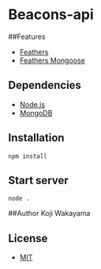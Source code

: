 Beacons-api
===========

##Features
* [Feathers](http://feathersjs.com/)
* [Feathers Mongoose](https://github.com/feathersjs/feathers-mongoose)

## Dependencies
* [Node.js](http://nodejs.org/)
* [MongoDB](http://docs.mongodb.org/manual/installation/)

## Installation
```
npm install
```

## Start server
```
node .
```

##Author
Koji Wakayama

## License
* [MIT](http://opensource.org/licenses/MIT)